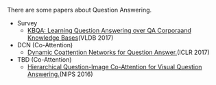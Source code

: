 There are some papers about Question Answering.
* Survey
  - [KBQA: Learning Question Answering over QA Corporaand Knowledge Bases](http://www.vldb.org/pvldb/vol10/p565-cui.pdf)(VLDB 2017)
* DCN (Co-Attention)
  - [Dynamic Coattention Networks for Question Answer.](https://arxiv.org/pdf/1611.01604.pdf)(ICLR 2017)
* TBD (Co-Attention)
  - [Hierarchical Question-Image Co-Attention for Visual Question Answering.](https://arxiv.org/pdf/1606.00061.pdf)(NIPS 2016)
